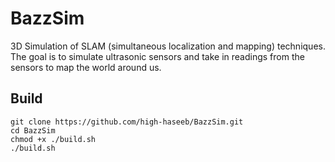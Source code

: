 # BazzSim
3D Simulation of SLAM (simultaneous localization and mapping) techniques. The goal is to simulate ultrasonic sensors and take in readings from the sensors to map the world around us.

## Build
```
git clone https://github.com/high-haseeb/BazzSim.git
cd BazzSim
chmod +x ./build.sh
./build.sh
```
